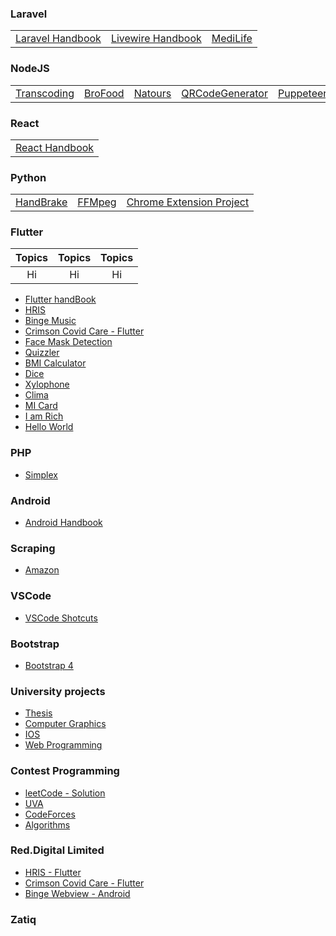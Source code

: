 
### Laravel
<table style="width: 100%;">
  <tbody>
    <tr>
      <td><a href="https://github.com/Nasim-Imtiaz/Laravel">Laravel Handbook</a></td>
      <td><a href="https://github.com/Nasim-Imtiaz/Laravel-Livewire">Livewire Handbook</a></td>
      <td><a href="https://github.com/Nasim-Imtiaz/Laravel-Medilife">MediLife</a></td>
    </tr>
  </tbody>
</table>

### NodeJS
<table>
  <tbody>
    <tr>
      <td><a href="https://github.com/Nasim-Imtiaz/Transcoding-NodeJs">Transcoding</a></td>
      <td><a href="https://github.com/Nasim-Imtiaz/NodeJs-Brofood">BroFood</a></td>
      <td><a href="https://github.com/Nasim-Imtiaz/NodeJs-Natours">Natours</a></td>
      <td><a href="https://github.com/Nasim-Imtiaz/QRCodeGenerator">QRCodeGenerator</a></td>
      <td><a href="https://github.com/Nasim-Imtiaz/NodeJs-Puppeteer">Puppeteer</a></td>
      <td><a href="https://github.com/Nasim-Imtiaz/DrhubTech">DrHubTech</a></td>
      <td><a href="https://github.com/Nasim-Imtiaz/NodeJs/tree/main/NodeJs-FileUpload">FileUpload</a></td>
    </tr>
  </tbody>
</table>

<!-- * [Transcoding](https://github.com/Nasim-Imtiaz/Transcoding-NodeJs)
* [BroFood](https://github.com/Nasim-Imtiaz/NodeJs-Brofood)
* [Natours](https://github.com/Nasim-Imtiaz/NodeJs-Natours)
* [QRCodeGenerator](https://github.com/Nasim-Imtiaz/QRCodeGenerator)
* [Puppeteer](https://github.com/Nasim-Imtiaz/NodeJs-Puppeteer)
* [DrHubTech](https://github.com/Nasim-Imtiaz/DrhubTech)
* [FileUpload](https://github.com/Nasim-Imtiaz/NodeJs/tree/main/NodeJs-FileUpload) -->

### React
<table>
  <tbody>
    <tr>
      <td><a href="https://github.com/Nasim-Imtiaz/React">React Handbook</a></td>
    </tr>
  </tbody>
</table>
<!-- * [React Handbook](https://github.com/Nasim-Imtiaz/React) -->

### Python
<table>
  <tbody>
    <tr>
      <td><a href="https://github.com/Nasim-Imtiaz/Reddot_HandBrake">HandBrake</a></td>
      <td><a href="https://github.com/Nasim-Imtiaz/Reddot_FFmpeg">FFMpeg</a></td>
      <td><a href="https://github.com/Nasim-Imtiaz/Selenium-Automating-Chrome-Extension-Project">Chrome Extension Project</a></td>
    </tr>
  </tbody>
</table>
<!-- * [HandBrake](https://github.com/Nasim-Imtiaz/Reddot_HandBrake)
* [FFMpeg](https://github.com/Nasim-Imtiaz/Reddot_FFmpeg)
* [Chrome Extension Project](https://github.com/Nasim-Imtiaz/Selenium-Automating-Chrome-Extension-Project)-->
 
### Flutter
|      Topics      |      Topics      |      Topics      |
| :------: | :------: | :------: | 
|     Hi      |      Hi      |      Hi      |
* [Flutter handBook](https://github.com/Nasim-Imtiaz/flutter)
* [HRIS](https://github.com/Nasim-Imtiaz/Red.Digital-HRIS-Flutter)
* [Binge Music](https://github.com/Nasim-Imtiaz/red_track)
* [Crimson Covid Care - Flutter](https://github.com/Nasim-Imtiaz/health_status)
* [Face Mask Detection](https://github.com/Nasim-Imtiaz/face_mask_detection)
* [Quizzler](https://github.com/Nasim-Imtiaz/quizzler-flutter)
* [BMI Calculator](https://github.com/Nasim-Imtiaz/bmi-calculator-flutter)
* [Dice](https://github.com/Nasim-Imtiaz/dicee-flutter)
* [Xylophone](https://github.com/Nasim-Imtiaz/xylophone_flutter)
* [Clima](https://github.com/Nasim-Imtiaz/clima-flutter)
* [MI Card](https://github.com/Nasim-Imtiaz/mi_card_flutter)
* [I am Rich](https://github.com/Nasim-Imtiaz/i_am_rich_flutter)
* [Hello World](https://github.com/Nasim-Imtiaz/hello_world_flutter)

### PHP
* [Simplex](https://github.com/Nasim-Imtiaz/PHP-simplex)

### Android 
* [Android Handbook](https://github.com/Nasim-Imtiaz/Android)

### Scraping
* [Amazon](https://github.com/Nasim-Imtiaz/awz)

### VSCode
* [VSCode Shotcuts](https://github.com/Nasim-Imtiaz/VSCode)

### Bootstrap
* [Bootstrap 4](https://github.com/Nasim-Imtiaz/Bootstrap4)

### University projects
* [Thesis](https://github.com/Nasim-Imtiaz/AI-based-Abnormality-Detection-in-Musculoskeletal-Radiographs)
* [Computer Graphics](https://github.com/Nasim-Imtiaz/CSE_4208_Computer_Graphics_Project)
* [IOS](https://github.com/Nasim-Imtiaz/IOS)
* [Web Programming](https://github.com/Nasim-Imtiaz/Web_Programming)

### Contest Programming
* [leetCode - Solution](https://github.com/Nasim-Imtiaz/LeetCode_problems_solution)
* [UVA](https://github.com/Nasim-Imtiaz/UVA)
* [CodeForces](https://github.com/Nasim-Imtiaz/Codeforces)
* [Algorithms](https://github.com/Nasim-Imtiaz/Algorithms)

### Red.Digital Limited
* [HRIS - Flutter](https://github.com/Nasim-Imtiaz/Red.Digital-HRIS-Flutter)
* [Crimson Covid Care - Flutter](https://github.com/Nasim-Imtiaz/health_status)
* [Binge Webview - Android](https://github.com/Nasim-Imtiaz/WebViewBinge)

### Zatiq


